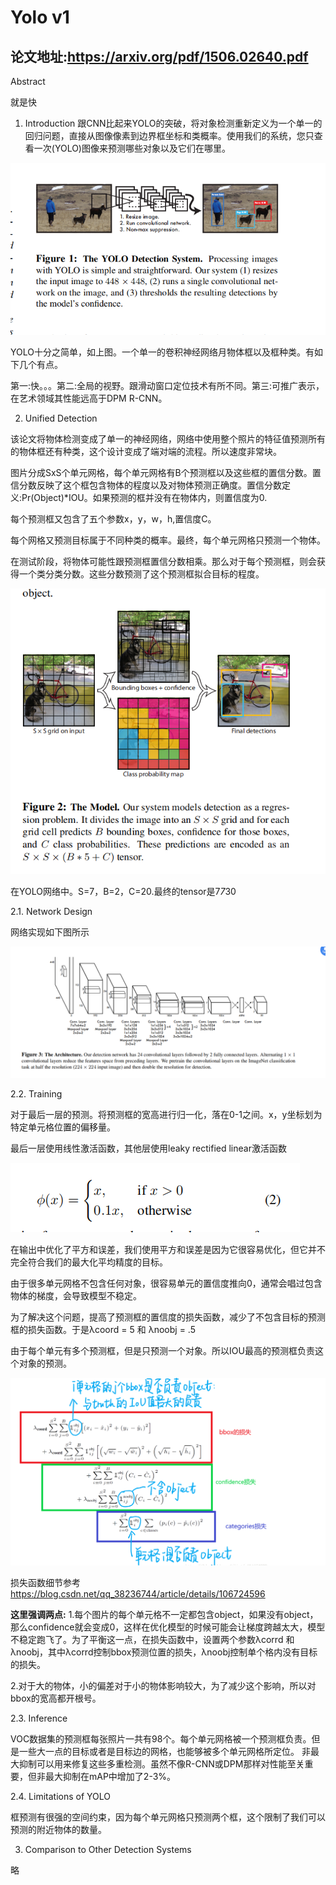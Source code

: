 # Yolo v1

## 论文地址:https://arxiv.org/pdf/1506.02640.pdf

Abstract

就是快

1. Introduction
   跟CNN比起来YOLO的突破，将对象检测重新定义为一个单一的回归问题，直接从图像像素到边界框坐标和类概率。使用我们的系统，您只查看一次(YOLO)图像来预测哪些对象以及它们在哪里。

![img.png](./assets/img.png)

YOLO十分之简单，如上图。一个单一的卷积神经网络月物体框以及框种类。有如下几个有点。

第一:快。。。第二:全局的视野。跟滑动窗口定位技术有所不同。第三:可推广表示，在艺术领域其性能远高于DPM R-CNN。

2. Unified Detection

该论文将物体检测变成了单一的神经网络，网络中使用整个照片的特征值预测所有的物体框还有种类，这个设计变成了端对端的流程。所以速度非常块。

图片分成SxS个单元网格，每个单元网格有B个预测框以及这些框的置信分数。置信分数反映了这个框包含物体的程度以及对物体预测正确度。置信分数定义:Pr(Object)*IOU。如果预测的框并没有在物体内，则置信度为0.

每个预测框又包含了五个参数x，y，w，h,置信度C。

每个网格又预测目标属于不同种类的概率。最终，每个单元网格只预测一个物体。

在测试阶段，将物体可能性跟预测框置信分数相乘。那么对于每个预测框，则会获得一个类分类分数。这些分数预测了这个预测框拟合目标的程度。

![img_1.png](./assets/img_1.png)

在YOLO网络中。S=7，B=2，C=20.最终的tensor是7*7*30

2.1. Network Design

网络实现如下图所示

![img_2.png](./assets/img_2.png)

2.2. Training

对于最后一层的预测。将预测框的宽高进行归一化，落在0-1之间。x，y坐标划为特定单元格位置的偏移量。

最后一层使用线性激活函数，其他层使用leaky rectified linear激活函数

![img_3.png](./assets/img_3.png)

在输出中优化了平方和误差，我们使用平方和误差是因为它很容易优化，但它并不完全符合我们的最大化平均精度的目标。

由于很多单元网格不包含任何对象，很容易单元的置信度推向0，通常会唱过包含物体的梯度，会导致模型不稳定。

为了解决这个问题，提高了预测框的置信度的损失函数，减少了不包含目标的预测框的损失函数。于是λcoord = 5 和 λnoobj = .5

由于每个单元有多个预测框，但是只预测一个对象。所以IOU最高的预测框负责这个对象的预测。

![img_5.png](./assets/img_5.png)

损失函数细节参考 https://blog.csdn.net/qq_38236744/article/details/106724596

**这里强调两点:**
1.每个图片的每个单元格不一定都包含object，如果没有object，那么confidence就会变成0，这样在优化模型的时候可能会让梯度跨越太大，模型不稳定跑飞了。为了平衡这一点，在损失函数中，设置两个参数λcorrd
和λnoobj，其中λcorrd控制bbox预测位置的损失，λnoobj控制单个格内没有目标的损失。

2.对于大的物体，小的偏差对于小的物体影响较大，为了减少这个影响，所以对bbox的宽高都开根号。

2.3. Inference

VOC数据集的预测框每张照片一共有98个。每个单元网格被一个预测框负责。但是一些大一点的目标或者是目标边的网格，也能够被多个单元网格所定位。
非最大抑制可以用来修复这些多重检测。虽然不像R-CNN或DPM那样对性能至关重要，但非最大抑制在mAP中增加了2-3%。

2.4. Limitations of YOLO

框预测有很强的空间约束，因为每个单元网格只预测两个框，这个限制了我们可以预测的附近物体的数量。

3. Comparison to Other Detection Systems

略
